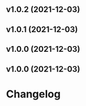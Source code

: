 ## v1.0.2 (2021-12-03)


## v1.0.1 (2021-12-03)


## v1.0.0 (2021-12-03)


## v1.0.0 (2021-12-03)


# Changelog
